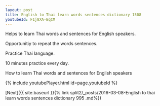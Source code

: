 ```yaml
---
layout: post
title: English to Thai learn words sentences dictionary 1508 
youtubeId: F1j8XA-BqCM
---
```

 
 
Helps to learn Thai words and sentences for English speakers.

Opportunitiy to repeat the words sentences. 

Practice Thai language. 
 
10 minutes practice every day. 
 
How to learn Thai words and sentences for English speakers 
 
{% include youtubePlayer.html id=page.youtubeId %}
 
 
[Next]({{ site.baseurl }}{% link  split2/_posts/2016-03-08-English to thai learn words sentences dictionary 995 .md%})
 
